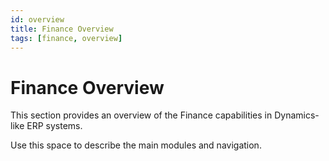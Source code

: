 ```yaml
---
id: overview
title: Finance Overview
tags: [finance, overview]
---
```


# Finance Overview

This section provides an overview of the Finance capabilities in Dynamics-like ERP systems.

Use this space to describe the main modules and navigation.

